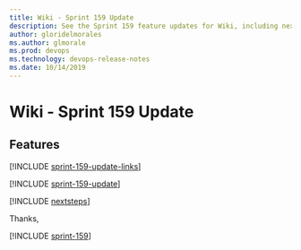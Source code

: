 ```yaml
---
title: Wiki - Sprint 159 Update
description: See the Sprint 159 feature updates for Wiki, including next steps.
author: gloridelmorales
ms.author: glmorale
ms.prod: devops
ms.technology: devops-release-notes
ms.date: 10/14/2019
---
```


# Wiki - Sprint 159 Update

## Features

[!INCLUDE [sprint-159-update-links](../includes/wiki/sprint-159-update-links.md)]

[!INCLUDE [sprint-159-update](../includes/wiki/sprint-159-update.md)]

[!INCLUDE [nextsteps](../includes/nextsteps.md)]

Thanks,

[!INCLUDE [sprint-159](../includes/signer/sprint-159.md)]
